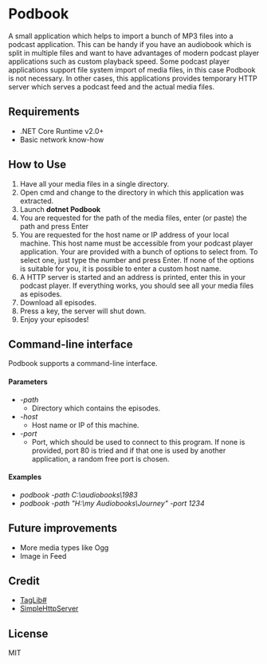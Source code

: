 # Podbook

A small application which helps to import a bunch of MP3 files into a podcast application. This can be handy if you have an audiobook which is split in multiple files and want to have advantages of modern podcast player applications such as custom playback speed.
Some podcast player applications support file system import of media files, in this case Podbook is not necessary. In other cases, this applications provides temporary HTTP server which serves a podcast feed and the actual media files.

## Requirements

* .NET Core Runtime v2.0+
* Basic network know-how

## How to Use

1. Have all your media files in a single directory.
2. Open cmd and change to the directory in which this application was extracted.
3. Launch **dotnet Podbook**
4. You are requested for the path of the media files, enter (or paste) the path and press Enter
5. You are requested for the host name or IP address of your local machine. This host name must be accessible from your podcast player application. Your are provided with a bunch of options to select from. To select one, just type the number and press Enter. If none of the options is suitable for you, it is possible to enter a custom host name.
6. A HTTP server is started and an address is printed, enter this in your podcast player. If everything works, you should see all your media files as episodes.
7. Download all episodes.
8. Press a key, the server will shut down.
9. Enjoy your episodes!

## Command-line interface

Podbook supports a command-line interface.

#### Parameters
* *-path*
  - Directory which contains the episodes.
* *-host*
  - Host name or IP of this machine.
* *-port*
  - Port, which should be used to connect to this program. If none is provided, port 80 is tried and if that one is used by another application, a random free port is chosen.

#### Examples
* *podbook -path C:\audiobooks\1983*
* *podbook -path "H:\my Audiobooks\Journey" -port 1234*

## Future improvements

* More media types like Ogg
* Image in Feed

## Credit

* [TagLib#](https://github.com/mono/taglib-sharp)
* [SimpleHttpServer](https://github.com/jeske/SimpleHttpServer)

## License

MIT
